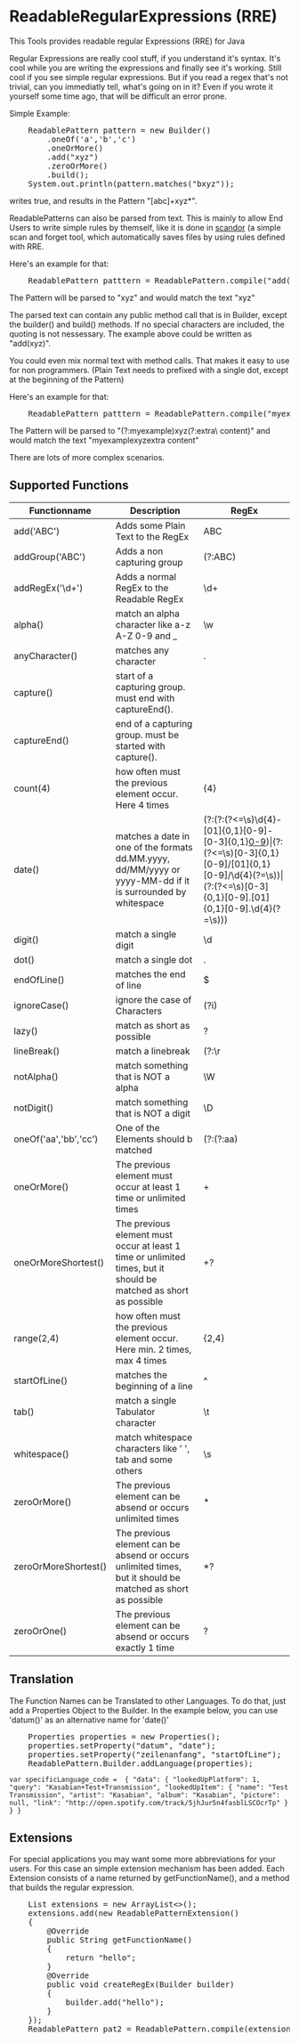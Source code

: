 # ReadableRegularExpressions (RRE) #
This Tools provides readable regular Expressions (RRE) for Java

Regular Expressions are really cool stuff, if you understand it's syntax. It's cool while you are writing the expressions and finally see it's working. Still cool if you see simple regular expressions. But if you read a regex that's not trivial, can you immediatly tell, what's going on in it? Even if you wrote it yourself some time ago, that will be difficult an error prone.

Simple Example:
<pre>
    ReadablePattern pattern = new Builder()
        .oneOf('a','b','c')
        .oneOrMore()
        .add("xyz")
        .zeroOrMore()
        .build();
    System.out.println(pattern.matches("bxyz"));
</pre> 
writes true, and results in the Pattern "[abc]+xyz*".

ReadablePatterns can also be parsed from text. This is mainly to allow End Users to write simple rules by themself, like it is done in <a href="http://www.exware.de/scandor/en/index.html">scandor</a> (a simple scan and forget tool, which automatically saves files by using rules defined with RRE.

Here's an example for that:
<pre>
    ReadablePattern patttern = ReadablePattern.compile("add('xyz')");
</pre>
The Pattern will be parsed to "xyz" and would match the text "xyz"

The parsed text can contain any public method call that is in Builder, except the builder() and build() methods. If no special characters are included, the quoting is not nessessary. The example above could be written as "add(xyz)".

You could even mix normal text with method calls. That makes it easy to use for non programmers.
(Plain Text needs to prefixed with a single dot, except at the beginning of the Pattern)

Here's an example for that:
<pre>
    ReadablePattern patttern = ReadablePattern.compile("myexample.add(xyz).extra content");
</pre>

The Pattern will be parsed to "(?:myexample)xyz(?:extra\ content)" and would match the text "myexamplexyzextra content"

There are lots of more complex scenarios.

## Supported Functions ##
Functionname | Description | RegEx
---- | ---- | ----
add('ABC')   | Adds some Plain Text to the RegEx | ABC
addGroup('ABC') | Adds a non capturing group | (?:ABC)
addRegEx('\d+') | Adds a normal RegEx to the Readable RegEx | \d+
alpha() | match an alpha character like a-z A-Z 0-9 and _ | \w
anyCharacter() | matches any character | .
capture() | start of a capturing group. must end with captureEnd(). | 
captureEnd() | end of a capturing group. must be started with capture(). | 
count(4) | how often must the previous element occur. Here 4 times | {4}
date() | matches a date in one of the formats dd.MM.yyyy, dd/MM/yyyy or yyyy-MM-dd if it is surrounded by whitespace | (?:(?:(?<=\s)\d{4}\-[01]{0,1}[0-9]-[0-3]{0,1}[0-9](?=\s))\|(?:(?<=\s)[0-3]{0,1}[0-9]/[01]{0,1}[0-9]/\d{4}(?=\s))\|(?:(?<=\s)[0-3]{0,1}[0-9]\.[01]{0,1}[0-9]\.\d{4}(?=\s)))
digit() | match a single digit | \d
dot() | match a single dot | \.
endOfLine() | matches the end of line | $
ignoreCase() | ignore the case of Characters | (?i)
lazy() | match as short as possible | ?
lineBreak() | match a linebreak | (?:\r|\r\n|\n)
notAlpha() | match something that is NOT a alpha | \W
notDigit() | match something that is NOT a digit | \D
oneOf('aa','bb','cc') | One of the Elements should b matched | (?:(?:aa)|(?:bb)|(?:cc))
oneOrMore() | The previous element must occur at least 1 time or unlimited times | +
oneOrMoreShortest() | The previous element must occur at least 1 time or unlimited times, but it should be matched as short as possible | +?
range(2,4) | how often must the previous element occur. Here min. 2 times, max 4 times | {2,4}
startOfLine() | matches the beginning of a line | ^
tab() | match a single Tabulator character | \t
whitespace() | match whitespace characters like ' ', tab and some others | \s
zeroOrMore() | The previous element can be absend or occurs unlimited times | *
zeroOrMoreShortest() | The previous element can be absend or occurs unlimited times, but it should be matched as short as possible | *?
zeroOrOne() | The previous element can be absend or occurs exactly 1 time | ?

## Translation ##
The Function Names can be Translated to other Languages. To do that, just add a Properties Object to the Builder.
In the example below, you can use 'datum()' as an alternative name for 'date()'
<pre>
    Properties properties = new Properties();
    properties.setProperty("datum", "date");
    properties.setProperty("zeilenanfang", "startOfLine");
    ReadablePattern.Builder.addLanguage(properties);
</pre>

`var specificLanguage_code = 
    {
        "data": {
            "lookedUpPlatform": 1,
            "query": "Kasabian+Test+Transmission",
            "lookedUpItem": {
                "name": "Test Transmission",
                "artist": "Kasabian",
                "album": "Kasabian",
                "picture": null,
                "link": "http://open.spotify.com/track/5jhJur5n4fasblLSCOcrTp"
            }
        }
    }`
## Extensions ##
For special applications you may want some more abbreviations for your users. For this case an simple extension mechanism has been added. Each Extension consists of a name returned by getFunctionName(), and a method that builds the regular expression.
<pre>
    List<ReadablePatternExtension> extensions = new ArrayList<>();
    extensions.add(new ReadablePatternExtension()
    {
        @Override
        public String getFunctionName()
        {
            return "hello";
        }
        @Override
        public void createRegEx(Builder builder)
        {
            builder.add("hello");
        }
    });
    ReadablePattern pat2 = ReadablePattern.compile(extensions, "hello()", false);
</pre>
